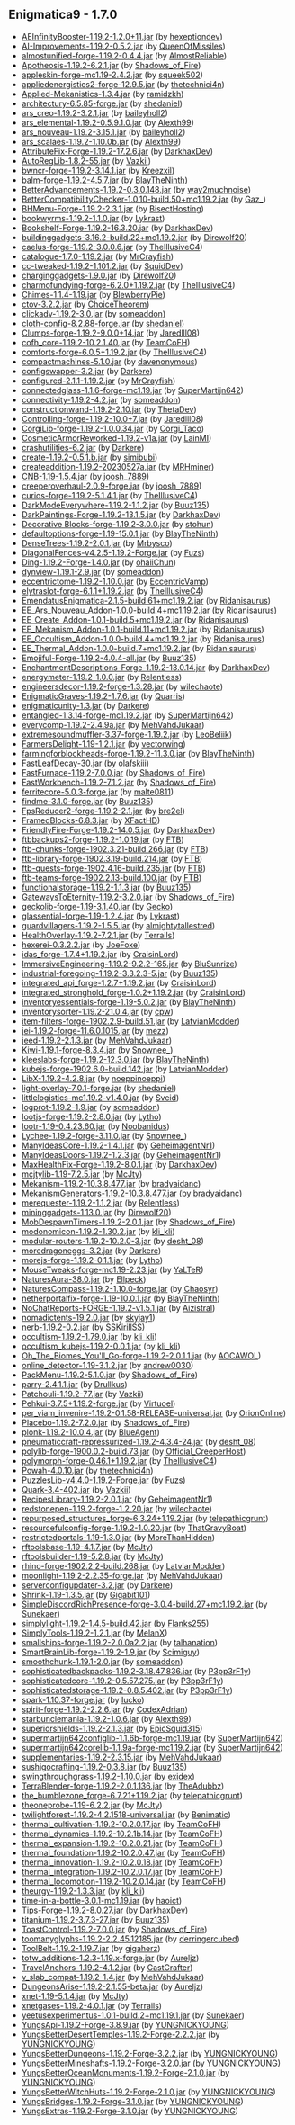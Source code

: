 ## Enigmatica9 - 1.7.0

  * [AEInfinityBooster-1.19.2-1.2.0+11.jar](https://www.curseforge.com/minecraft/mc-mods/aeinfinitybooster/files/3940200) (by [hexeptiondev](https://www.curseforge.com/members/hexeptiondev/projects))
  * [AI-Improvements-1.19.2-0.5.2.jar](https://www.curseforge.com/minecraft/mc-mods/ai-improvements/files/4019127) (by [QueenOfMissiles](https://www.curseforge.com/members/QueenOfMissiles/projects))
  * [almostunified-forge-1.19.2-0.4.4.jar](https://www.curseforge.com/minecraft/mc-mods/almost-unified/files/4522173) (by [AlmostReliable](https://www.curseforge.com/members/AlmostReliable/projects))
  * [Apotheosis-1.19.2-6.2.1.jar](https://www.curseforge.com/minecraft/mc-mods/apotheosis/files/4547399) (by [Shadows_of_Fire](https://www.curseforge.com/members/Shadows_of_Fire/projects))
  * [appleskin-forge-mc1.19-2.4.2.jar](https://www.curseforge.com/minecraft/mc-mods/appleskin/files/3872808) (by [squeek502](https://www.curseforge.com/members/squeek502/projects))
  * [appliedenergistics2-forge-12.9.5.jar](https://www.curseforge.com/minecraft/mc-mods/applied-energistics-2/files/4548558) (by [thetechnici4n](https://www.curseforge.com/members/thetechnici4n/projects))
  * [Applied-Mekanistics-1.3.4.jar](https://www.curseforge.com/minecraft/mc-mods/applied-mekanistics/files/4380709) (by [ramidzkh](https://www.curseforge.com/members/ramidzkh/projects))
  * [architectury-6.5.85-forge.jar](https://www.curseforge.com/minecraft/mc-mods/architectury-api/files/4555749) (by [shedaniel](https://www.curseforge.com/members/shedaniel/projects))
  * [ars_creo-1.19.2-3.2.1.jar](https://www.curseforge.com/minecraft/mc-mods/ars-creo/files/4551289) (by [baileyholl2](https://www.curseforge.com/members/baileyholl2/projects))
  * [ars_elemental-1.19.2-0.5.9.1.0.jar](https://www.curseforge.com/minecraft/mc-mods/ars-elemental/files/4555852) (by [Alexth99](https://www.curseforge.com/members/Alexth99/projects))
  * [ars_nouveau-1.19.2-3.15.1.jar](https://www.curseforge.com/minecraft/mc-mods/ars-nouveau/files/4555953) (by [baileyholl2](https://www.curseforge.com/members/baileyholl2/projects))
  * [ars_scalaes-1.19.2-1.10.0b.jar](https://www.curseforge.com/minecraft/mc-mods/ars-scalaes/files/4555924) (by [Alexth99](https://www.curseforge.com/members/Alexth99/projects))
  * [AttributeFix-Forge-1.19.2-17.2.6.jar](https://www.curseforge.com/minecraft/mc-mods/attributefix/files/4436598) (by [DarkhaxDev](https://www.curseforge.com/members/DarkhaxDev/projects))
  * [AutoRegLib-1.8.2-55.jar](https://www.curseforge.com/minecraft/mc-mods/autoreglib/files/4100299) (by [Vazkii](https://www.curseforge.com/members/Vazkii/projects))
  * [bwncr-forge-1.19.2-3.14.1.jar](https://www.curseforge.com/minecraft/mc-mods/bad-wither-no-cookie-reloaded/files/4090811) (by [Kreezxil](https://www.curseforge.com/members/Kreezxil/projects))
  * [balm-forge-1.19.2-4.5.7.jar](https://www.curseforge.com/minecraft/mc-mods/balm/files/4442591) (by [BlayTheNinth](https://www.curseforge.com/members/BlayTheNinth/projects))
  * [BetterAdvancements-1.19.2-0.3.0.148.jar](https://www.curseforge.com/minecraft/mc-mods/better-advancements/files/4276529) (by [way2muchnoise](https://www.curseforge.com/members/way2muchnoise/projects))
  * [BetterCompatibilityChecker-1.0.10-build.50+mc1.19.2.jar](https://www.curseforge.com/minecraft/mc-mods/better-compatibility-checker/files/4441760) (by [Gaz_](https://www.curseforge.com/members/Gaz_/projects))
  * [BHMenu-Forge-1.19.2-2.3.1.jar](https://www.curseforge.com/minecraft/mc-mods/bisecthosting-server-integration-menu-forge/files/4528907) (by [BisectHosting](https://www.curseforge.com/members/BisectHosting/projects))
  * [bookwyrms-1.19.2-1.1.0.jar](https://www.curseforge.com/minecraft/mc-mods/book-wyrms/files/4542181) (by [Lykrast](https://www.curseforge.com/members/Lykrast/projects))
  * [Bookshelf-Forge-1.19.2-16.3.20.jar](https://www.curseforge.com/minecraft/mc-mods/bookshelf/files/4556697) (by [DarkhaxDev](https://www.curseforge.com/members/DarkhaxDev/projects))
  * [buildinggadgets-3.16.2-build.22+mc1.19.2.jar](https://www.curseforge.com/minecraft/mc-mods/building-gadgets/files/4413103) (by [Direwolf20](https://www.curseforge.com/members/Direwolf20/projects))
  * [caelus-forge-1.19.2-3.0.0.6.jar](https://www.curseforge.com/minecraft/mc-mods/caelus/files/3929284) (by [TheIllusiveC4](https://www.curseforge.com/members/TheIllusiveC4/projects))
  * [catalogue-1.7.0-1.19.2.jar](https://www.curseforge.com/minecraft/mc-mods/catalogue/files/4171024) (by [MrCrayfish](https://www.curseforge.com/members/MrCrayfish/projects))
  * [cc-tweaked-1.19.2-1.101.2.jar](https://www.curseforge.com/minecraft/mc-mods/cc-tweaked/files/4395619) (by [SquidDev](https://www.curseforge.com/members/SquidDev/projects))
  * [charginggadgets-1.9.0.jar](https://www.curseforge.com/minecraft/mc-mods/charging-gadgets/files/3955867) (by [Direwolf20](https://www.curseforge.com/members/Direwolf20/projects))
  * [charmofundying-forge-6.2.0+1.19.2.jar](https://www.curseforge.com/minecraft/mc-mods/charm-of-undying/files/4521329) (by [TheIllusiveC4](https://www.curseforge.com/members/TheIllusiveC4/projects))
  * [Chimes-1.1.4-1.19.jar](https://www.curseforge.com/minecraft/mc-mods/chimes/files/3921709) (by [BlewberryPie](https://www.curseforge.com/members/BlewberryPie/projects))
  * [ctov-3.2.2.jar](https://www.curseforge.com/minecraft/mc-mods/choicetheorems-overhauled-village/files/4560451) (by [ChoiceTheorem](https://www.curseforge.com/members/ChoiceTheorem/projects))
  * [clickadv-1.19.2-3.0.jar](https://www.curseforge.com/minecraft/mc-mods/clickable-advancements/files/4258154) (by [someaddon](https://www.curseforge.com/members/someaddon/projects))
  * [cloth-config-8.2.88-forge.jar](https://www.curseforge.com/minecraft/mc-mods/cloth-config/files/3972423) (by [shedaniel](https://www.curseforge.com/members/shedaniel/projects))
  * [Clumps-forge-1.19.2-9.0.0+14.jar](https://www.curseforge.com/minecraft/mc-mods/clumps/files/4153347) (by [Jaredlll08](https://www.curseforge.com/members/Jaredlll08/projects))
  * [cofh_core-1.19.2-10.2.1.40.jar](https://www.curseforge.com/minecraft/mc-mods/cofh-core/files/4385216) (by [TeamCoFH](https://www.curseforge.com/members/TeamCoFH/projects))
  * [comforts-forge-6.0.5+1.19.2.jar](https://www.curseforge.com/minecraft/mc-mods/comforts/files/4498935) (by [TheIllusiveC4](https://www.curseforge.com/members/TheIllusiveC4/projects))
  * [compactmachines-5.1.0.jar](https://www.curseforge.com/minecraft/mc-mods/compact-machines/files/3907274) (by [davenonymous](https://www.curseforge.com/members/davenonymous/projects))
  * [configswapper-3.2.jar](https://www.curseforge.com/minecraft/mc-mods/config-swapper/files/4475201) (by [Darkere](https://www.curseforge.com/members/Darkere/projects))
  * [configured-2.1.1-1.19.2.jar](https://www.curseforge.com/minecraft/mc-mods/configured/files/4462837) (by [MrCrayfish](https://www.curseforge.com/members/MrCrayfish/projects))
  * [connectedglass-1.1.6-forge-mc1.19.jar](https://www.curseforge.com/minecraft/mc-mods/connected-glass/files/4293791) (by [SuperMartijn642](https://www.curseforge.com/members/SuperMartijn642/projects))
  * [connectivity-1.19.2-4.2.jar](https://www.curseforge.com/minecraft/mc-mods/connectivity/files/4521440) (by [someaddon](https://www.curseforge.com/members/someaddon/projects))
  * [constructionwand-1.19.2-2.10.jar](https://www.curseforge.com/minecraft/mc-mods/construction-wand/files/4455719) (by [ThetaDev](https://www.curseforge.com/members/ThetaDev/projects))
  * [Controlling-forge-1.19.2-10.0+7.jar](https://www.curseforge.com/minecraft/mc-mods/controlling/files/4050343) (by [Jaredlll08](https://www.curseforge.com/members/Jaredlll08/projects))
  * [CorgiLib-forge-1.19.2-1.0.0.34.jar](https://www.curseforge.com/minecraft/mc-mods/corgilib/files/4554111) (by [Corgi_Taco](https://www.curseforge.com/members/Corgi_Taco/projects))
  * [CosmeticArmorReworked-1.19.2-v1a.jar](https://www.curseforge.com/minecraft/mc-mods/cosmetic-armor-reworked/files/4016732) (by [LainMI](https://www.curseforge.com/members/LainMI/projects))
  * [crashutilities-6.2.jar](https://www.curseforge.com/minecraft/mc-mods/crash-utilities/files/4406293) (by [Darkere](https://www.curseforge.com/members/Darkere/projects))
  * [create-1.19.2-0.5.1.b.jar](https://www.curseforge.com/minecraft/mc-mods/create/files/4550987) (by [simibubi](https://www.curseforge.com/members/simibubi/projects))
  * [createaddition-1.19.2-20230527a.jar](https://www.curseforge.com/minecraft/mc-mods/createaddition/files/4554044) (by [MRHminer](https://www.curseforge.com/members/MRHminer/projects))
  * [CNB-1.19-1.5.4.jar](https://www.curseforge.com/minecraft/mc-mods/creatures-and-beasts/files/4556106) (by [joosh_7889](https://www.curseforge.com/members/joosh_7889/projects))
  * [creeperoverhaul-2.0.9-forge.jar](https://www.curseforge.com/minecraft/mc-mods/creeper-overhaul/files/4444675) (by [joosh_7889](https://www.curseforge.com/members/joosh_7889/projects))
  * [curios-forge-1.19.2-5.1.4.1.jar](https://www.curseforge.com/minecraft/mc-mods/curios/files/4523009) (by [TheIllusiveC4](https://www.curseforge.com/members/TheIllusiveC4/projects))
  * [DarkModeEverywhere-1.19.2-1.1.2.jar](https://www.curseforge.com/minecraft/mc-mods/dark-mode-everywhere/files/4524765) (by [Buuz135](https://www.curseforge.com/members/Buuz135/projects))
  * [DarkPaintings-Forge-1.19.2-13.1.5.jar](https://www.curseforge.com/minecraft/mc-mods/dark-paintings/files/4357106) (by [DarkhaxDev](https://www.curseforge.com/members/DarkhaxDev/projects))
  * [Decorative Blocks-forge-1.19.2-3.0.0.jar](https://www.curseforge.com/minecraft/mc-mods/decorative-blocks/files/3941638) (by [stohun](https://www.curseforge.com/members/stohun/projects))
  * [defaultoptions-forge-1.19-15.0.1.jar](https://www.curseforge.com/minecraft/mc-mods/default-options/files/4412620) (by [BlayTheNinth](https://www.curseforge.com/members/BlayTheNinth/projects))
  * [DenseTrees-1.19.2-2.0.1.jar](https://www.curseforge.com/minecraft/mc-mods/dense-trees/files/4480775) (by [Mrbysco](https://www.curseforge.com/members/Mrbysco/projects))
  * [DiagonalFences-v4.2.5-1.19.2-Forge.jar](https://www.curseforge.com/minecraft/mc-mods/diagonal-fences/files/4545944) (by [Fuzs](https://www.curseforge.com/members/Fuzs/projects))
  * [Ding-1.19.2-Forge-1.4.0.jar](https://www.curseforge.com/minecraft/mc-mods/ding/files/4382947) (by [ohaiiChun](https://www.curseforge.com/members/ohaiiChun/projects))
  * [dynview-1.19.1-2.9.jar](https://www.curseforge.com/minecraft/mc-mods/dynamic-view/files/3919241) (by [someaddon](https://www.curseforge.com/members/someaddon/projects))
  * [eccentrictome-1.19.2-1.10.0.jar](https://www.curseforge.com/minecraft/mc-mods/eccentric-tome/files/4514470) (by [EccentricVamp](https://www.curseforge.com/members/EccentricVamp/projects))
  * [elytraslot-forge-6.1.1+1.19.2.jar](https://www.curseforge.com/minecraft/mc-mods/elytra-slot/files/4519258) (by [TheIllusiveC4](https://www.curseforge.com/members/TheIllusiveC4/projects))
  * [EmendatusEnigmatica-2.1.5-build.61+mc1.19.2.jar](https://www.curseforge.com/minecraft/mc-mods/emendatus-enigmatica/files/4551000) (by [Ridanisaurus](https://www.curseforge.com/members/Ridanisaurus/projects))
  * [EE_Ars_Nouveau_Addon-1.0.0-build.4+mc1.19.2.jar](https://www.curseforge.com/minecraft/mc-mods/emendatus-enigmatica-ars-nouveau-addon/files/4361765) (by [Ridanisaurus](https://www.curseforge.com/members/Ridanisaurus/projects))
  * [EE_Create_Addon-1.0.1-build.5+mc1.19.2.jar](https://www.curseforge.com/minecraft/mc-mods/emendatus-enigmatica-create-addon/files/4442217) (by [Ridanisaurus](https://www.curseforge.com/members/Ridanisaurus/projects))
  * [EE_Mekanism_Addon-1.0.1-build.11+mc1.19.2.jar](https://www.curseforge.com/minecraft/mc-mods/emendatus-enigmatica-mekanism-addon/files/4440683) (by [Ridanisaurus](https://www.curseforge.com/members/Ridanisaurus/projects))
  * [EE_Occultism_Addon-1.0.0-build.4+mc1.19.2.jar](https://www.curseforge.com/minecraft/mc-mods/emendatus-enigmatica-occultism-addon/files/4361737) (by [Ridanisaurus](https://www.curseforge.com/members/Ridanisaurus/projects))
  * [EE_Thermal_Addon-1.0.0-build.7+mc1.19.2.jar](https://www.curseforge.com/minecraft/mc-mods/emendatus-enigmatica-thermal-addon/files/4361742) (by [Ridanisaurus](https://www.curseforge.com/members/Ridanisaurus/projects))
  * [Emojiful-Forge-1.19.2-4.0.4-all.jar](https://www.curseforge.com/minecraft/mc-mods/emojiful/files/4326654) (by [Buuz135](https://www.curseforge.com/members/Buuz135/projects))
  * [EnchantmentDescriptions-Forge-1.19.2-13.0.14.jar](https://www.curseforge.com/minecraft/mc-mods/enchantment-descriptions/files/4277356) (by [DarkhaxDev](https://www.curseforge.com/members/DarkhaxDev/projects))
  * [energymeter-1.19.2-1.0.0.jar](https://www.curseforge.com/minecraft/mc-mods/energymeter/files/4032160) (by [Relentless](https://www.curseforge.com/members/Relentless/projects))
  * [engineersdecor-1.19.2-forge-1.3.28.jar](https://www.curseforge.com/minecraft/mc-mods/engineers-decor/files/4258184) (by [wilechaote](https://www.curseforge.com/members/wilechaote/projects))
  * [EnigmaticGraves-1.19.2-1.7.6.jar](https://www.curseforge.com/minecraft/mc-mods/enigmatic-graves/files/4050552) (by [Quarris](https://www.curseforge.com/members/Quarris/projects))
  * [enigmaticunity-1.3.jar](https://www.curseforge.com/minecraft/mc-mods/enigmatic-unity/files/4470617) (by [Darkere](https://www.curseforge.com/members/Darkere/projects))
  * [entangled-1.3.14-forge-mc1.19.2.jar](https://www.curseforge.com/minecraft/mc-mods/entangled/files/4556671) (by [SuperMartijn642](https://www.curseforge.com/members/SuperMartijn642/projects))
  * [everycomp-1.19.2-2.4.9a.jar](https://www.curseforge.com/minecraft/mc-mods/every-compat/files/4559857) (by [MehVahdJukaar](https://www.curseforge.com/members/MehVahdJukaar/projects))
  * [extremesoundmuffler-3.37-forge-1.19.2.jar](https://www.curseforge.com/minecraft/mc-mods/extreme-sound-muffler/files/4483111) (by [LeoBeliik](https://www.curseforge.com/members/LeoBeliik/projects))
  * [FarmersDelight-1.19-1.2.1.jar](https://www.curseforge.com/minecraft/mc-mods/farmers-delight/files/4525646) (by [vectorwing](https://www.curseforge.com/members/vectorwing/projects))
  * [farmingforblockheads-forge-1.19.2-11.3.0.jar](https://www.curseforge.com/minecraft/mc-mods/farming-for-blockheads/files/4510519) (by [BlayTheNinth](https://www.curseforge.com/members/BlayTheNinth/projects))
  * [FastLeafDecay-30.jar](https://www.curseforge.com/minecraft/mc-mods/fast-leaf-decay/files/3894512) (by [olafskiii](https://www.curseforge.com/members/olafskiii/projects))
  * [FastFurnace-1.19.2-7.0.0.jar](https://www.curseforge.com/minecraft/mc-mods/fastfurnace/files/4028348) (by [Shadows_of_Fire](https://www.curseforge.com/members/Shadows_of_Fire/projects))
  * [FastWorkbench-1.19.2-7.1.2.jar](https://www.curseforge.com/minecraft/mc-mods/fastworkbench/files/4508990) (by [Shadows_of_Fire](https://www.curseforge.com/members/Shadows_of_Fire/projects))
  * [ferritecore-5.0.3-forge.jar](https://www.curseforge.com/minecraft/mc-mods/ferritecore/files/4117906) (by [malte0811](https://www.curseforge.com/members/malte0811/projects))
  * [findme-3.1.0-forge.jar](https://www.curseforge.com/minecraft/mc-mods/findme/files/3910001) (by [Buuz135](https://www.curseforge.com/members/Buuz135/projects))
  * [FpsReducer2-forge-1.19.2-2.1.jar](https://www.curseforge.com/minecraft/mc-mods/fps-reducer/files/3931329) (by [bre2el](https://www.curseforge.com/members/bre2el/projects))
  * [FramedBlocks-6.8.3.jar](https://www.curseforge.com/minecraft/mc-mods/framedblocks/files/4481609) (by [XFactHD](https://www.curseforge.com/members/XFactHD/projects))
  * [FriendlyFire-Forge-1.19.2-14.0.5.jar](https://www.curseforge.com/minecraft/mc-mods/friendly-fire/files/4473843) (by [DarkhaxDev](https://www.curseforge.com/members/DarkhaxDev/projects))
  * [ftbbackups2-forge-1.19.2-1.0.19.jar](https://www.curseforge.com/minecraft/mc-mods/ftb-backups-2/files/4560445) (by [FTB](https://www.curseforge.com/members/FTB/projects))
  * [ftb-chunks-forge-1902.3.21-build.266.jar](https://www.curseforge.com/minecraft/mc-mods/ftb-chunks-forge/files/4496315) (by [FTB](https://www.curseforge.com/members/FTB/projects))
  * [ftb-library-forge-1902.3.19-build.214.jar](https://www.curseforge.com/minecraft/mc-mods/ftb-library-forge/files/4541987) (by [FTB](https://www.curseforge.com/members/FTB/projects))
  * [ftb-quests-forge-1902.4.16-build.235.jar](https://www.curseforge.com/minecraft/mc-mods/ftb-quests-forge/files/4553968) (by [FTB](https://www.curseforge.com/members/FTB/projects))
  * [ftb-teams-forge-1902.2.13-build.100.jar](https://www.curseforge.com/minecraft/mc-mods/ftb-teams-forge/files/4477315) (by [FTB](https://www.curseforge.com/members/FTB/projects))
  * [functionalstorage-1.19.2-1.1.3.jar](https://www.curseforge.com/minecraft/mc-mods/functional-storage/files/4324174) (by [Buuz135](https://www.curseforge.com/members/Buuz135/projects))
  * [GatewaysToEternity-1.19.2-3.2.0.jar](https://www.curseforge.com/minecraft/mc-mods/gateways-to-eternity/files/4546965) (by [Shadows_of_Fire](https://www.curseforge.com/members/Shadows_of_Fire/projects))
  * [geckolib-forge-1.19-3.1.40.jar](https://www.curseforge.com/minecraft/mc-mods/geckolib/files/4407241) (by [Gecko](https://www.curseforge.com/members/Gecko/projects))
  * [glassential-forge-1.19-1.2.4.jar](https://www.curseforge.com/minecraft/mc-mods/glassential/files/3901780) (by [Lykrast](https://www.curseforge.com/members/Lykrast/projects))
  * [guardvillagers-1.19.2-1.5.5.jar](https://www.curseforge.com/minecraft/mc-mods/guard-villagers/files/4432658) (by [almightytallestred](https://www.curseforge.com/members/almightytallestred/projects))
  * [HealthOverlay-1.19.2-7.2.1.jar](https://www.curseforge.com/minecraft/mc-mods/health-overlay/files/4288082) (by [Terrails](https://www.curseforge.com/members/Terrails/projects))
  * [hexerei-0.3.2.2.jar](https://www.curseforge.com/minecraft/mc-mods/hexerei/files/4558662) (by [JoeFoxe](https://www.curseforge.com/members/JoeFoxe/projects))
  * [idas_forge-1.7.4+1.19.2.jar](https://www.curseforge.com/minecraft/mc-mods/idas/files/4558431) (by [CraisinLord](https://www.curseforge.com/members/CraisinLord/projects))
  * [ImmersiveEngineering-1.19.2-9.2.2-165.jar](https://www.curseforge.com/minecraft/mc-mods/immersive-engineering/files/4535935) (by [BluSunrize](https://www.curseforge.com/members/BluSunrize/projects))
  * [industrial-foregoing-1.19.2-3.3.2.3-5.jar](https://www.curseforge.com/minecraft/mc-mods/industrial-foregoing/files/4459182) (by [Buuz135](https://www.curseforge.com/members/Buuz135/projects))
  * [integrated_api_forge-1.2.7+1.19.2.jar](https://www.curseforge.com/minecraft/mc-mods/integrated-api/files/4446914) (by [CraisinLord](https://www.curseforge.com/members/CraisinLord/projects))
  * [integrated_stronghold_forge-1.0.2+1.19.2.jar](https://www.curseforge.com/minecraft/mc-mods/integrated-stronghold/files/4558183) (by [CraisinLord](https://www.curseforge.com/members/CraisinLord/projects))
  * [inventoryessentials-forge-1.19-5.0.2.jar](https://www.curseforge.com/minecraft/mc-mods/inventory-essentials/files/4414160) (by [BlayTheNinth](https://www.curseforge.com/members/BlayTheNinth/projects))
  * [inventorysorter-1.19.2-21.0.4.jar](https://www.curseforge.com/minecraft/mc-mods/inventory-sorter/files/3963662) (by [cpw](https://www.curseforge.com/members/cpw/projects))
  * [item-filters-forge-1902.2.9-build.51.jar](https://www.curseforge.com/minecraft/mc-mods/item-filters/files/4553326) (by [LatvianModder](https://www.curseforge.com/members/LatvianModder/projects))
  * [jei-1.19.2-forge-11.6.0.1015.jar](https://www.curseforge.com/minecraft/mc-mods/jei/files/4494410) (by [mezz](https://www.curseforge.com/members/mezz/projects))
  * [jeed-1.19.2-2.1.3.jar](https://www.curseforge.com/minecraft/mc-mods/just-enough-effect-descriptions-jeed/files/4558330) (by [MehVahdJukaar](https://www.curseforge.com/members/MehVahdJukaar/projects))
  * [Kiwi-1.19.1-forge-8.3.4.jar](https://www.curseforge.com/minecraft/mc-mods/kiwi/files/4451128) (by [Snownee_](https://www.curseforge.com/members/Snownee_/projects))
  * [kleeslabs-forge-1.19.2-12.3.0.jar](https://www.curseforge.com/minecraft/mc-mods/kleeslabs/files/4510538) (by [BlayTheNinth](https://www.curseforge.com/members/BlayTheNinth/projects))
  * [kubejs-forge-1902.6.0-build.142.jar](https://www.curseforge.com/minecraft/mc-mods/kubejs/files/4377175) (by [LatvianModder](https://www.curseforge.com/members/LatvianModder/projects))
  * [LibX-1.19.2-4.2.8.jar](https://www.curseforge.com/minecraft/mc-mods/libx/files/4052778) (by [noeppinoeppi](https://www.curseforge.com/members/noeppinoeppi/projects))
  * [light-overlay-7.0.1-forge.jar](https://www.curseforge.com/minecraft/mc-mods/light-overlay/files/3872055) (by [shedaniel](https://www.curseforge.com/members/shedaniel/projects))
  * [littlelogistics-mc1.19.2-v1.4.0.jar](https://www.curseforge.com/minecraft/mc-mods/little-logistics/files/4563179) (by [Sveid](https://www.curseforge.com/members/Sveid/projects))
  * [logprot-1.19.2-1.9.jar](https://www.curseforge.com/minecraft/mc-mods/login-protection/files/4075303) (by [someaddon](https://www.curseforge.com/members/someaddon/projects))
  * [lootjs-forge-1.19.2-2.8.0.jar](https://www.curseforge.com/minecraft/mc-mods/lootjs/files/4487197) (by [Lytho](https://www.curseforge.com/members/Lytho/projects))
  * [lootr-1.19-0.4.23.60.jar](https://www.curseforge.com/minecraft/mc-mods/lootr/files/4465109) (by [Noobanidus](https://www.curseforge.com/members/Noobanidus/projects))
  * [Lychee-1.19.2-forge-3.11.0.jar](https://www.curseforge.com/minecraft/mc-mods/lychee/files/4547502) (by [Snownee_](https://www.curseforge.com/members/Snownee_/projects))
  * [ManyIdeasCore-1.19.2-1.4.1.jar](https://www.curseforge.com/minecraft/mc-mods/manyideas-core/files/4484204) (by [GeheimagentNr1](https://www.curseforge.com/members/GeheimagentNr1/projects))
  * [ManyIdeasDoors-1.19.2-1.2.3.jar](https://www.curseforge.com/minecraft/mc-mods/manyideas-doors/files/4484787) (by [GeheimagentNr1](https://www.curseforge.com/members/GeheimagentNr1/projects))
  * [MaxHealthFix-Forge-1.19.2-8.0.1.jar](https://www.curseforge.com/minecraft/mc-mods/max-health-fix/files/3943055) (by [DarkhaxDev](https://www.curseforge.com/members/DarkhaxDev/projects))
  * [mcjtylib-1.19-7.2.5.jar](https://www.curseforge.com/minecraft/mc-mods/mcjtylib/files/4501791) (by [McJty](https://www.curseforge.com/members/McJty/projects))
  * [Mekanism-1.19.2-10.3.8.477.jar](https://www.curseforge.com/minecraft/mc-mods/mekanism/files/4385637) (by [bradyaidanc](https://www.curseforge.com/members/bradyaidanc/projects))
  * [MekanismGenerators-1.19.2-10.3.8.477.jar](https://www.curseforge.com/minecraft/mc-mods/mekanism-generators/files/4385639) (by [bradyaidanc](https://www.curseforge.com/members/bradyaidanc/projects))
  * [merequester-1.19.2-1.1.2.jar](https://www.curseforge.com/minecraft/mc-mods/merequester/files/4502644) (by [Relentless](https://www.curseforge.com/members/Relentless/projects))
  * [mininggadgets-1.13.0.jar](https://www.curseforge.com/minecraft/mc-mods/mining-gadgets/files/3955880) (by [Direwolf20](https://www.curseforge.com/members/Direwolf20/projects))
  * [MobDespawnTimers-1.19.2-2.0.1.jar](https://www.curseforge.com/minecraft/mc-mods/mob-despawn-timers/files/4536463) (by [Shadows_of_Fire](https://www.curseforge.com/members/Shadows_of_Fire/projects))
  * [modonomicon-1.19.2-1.30.2.jar](https://www.curseforge.com/minecraft/mc-mods/modonomicon/files/4519294) (by [kli_kli](https://www.curseforge.com/members/kli_kli/projects))
  * [modular-routers-1.19.2-10.2.0-3.jar](https://www.curseforge.com/minecraft/mc-mods/modular-routers/files/4076671) (by [desht_08](https://www.curseforge.com/members/desht_08/projects))
  * [moredragoneggs-3.2.jar](https://www.curseforge.com/minecraft/mc-mods/more-dragon-eggs/files/4060624) (by [Darkere](https://www.curseforge.com/members/Darkere/projects))
  * [morejs-forge-1.19.2-0.1.1.jar](https://www.curseforge.com/minecraft/mc-mods/morejs/files/4553298) (by [Lytho](https://www.curseforge.com/members/Lytho/projects))
  * [MouseTweaks-forge-mc1.19-2.23.jar](https://www.curseforge.com/minecraft/mc-mods/mouse-tweaks/files/3871353) (by [YaLTeR](https://www.curseforge.com/members/YaLTeR/projects))
  * [NaturesAura-38.0.jar](https://www.curseforge.com/minecraft/mc-mods/natures-aura/files/4419637) (by [Ellpeck](https://www.curseforge.com/members/Ellpeck/projects))
  * [NaturesCompass-1.19.2-1.10.0-forge.jar](https://www.curseforge.com/minecraft/mc-mods/natures-compass/files/4118390) (by [Chaosyr](https://www.curseforge.com/members/Chaosyr/projects))
  * [netherportalfix-forge-1.19-10.0.1.jar](https://www.curseforge.com/minecraft/mc-mods/netherportalfix/files/4412699) (by [BlayTheNinth](https://www.curseforge.com/members/BlayTheNinth/projects))
  * [NoChatReports-FORGE-1.19.2-v1.5.1.jar](https://www.curseforge.com/minecraft/mc-mods/no-chat-reports/files/4082456) (by [Aizistral](https://www.curseforge.com/members/Aizistral/projects))
  * [nomadictents-19.2.0.jar](https://www.curseforge.com/minecraft/mc-mods/nomadic-tents/files/4008613) (by [skyjay1](https://www.curseforge.com/members/skyjay1/projects))
  * [nerb-1.19.2-0.2.jar](https://www.curseforge.com/minecraft/mc-mods/notenoughrecipebook/files/4205715) (by [SSKirillSS](https://www.curseforge.com/members/SSKirillSS/projects))
  * [occultism-1.19.2-1.79.0.jar](https://www.curseforge.com/minecraft/mc-mods/occultism/files/4561807) (by [kli_kli](https://www.curseforge.com/members/kli_kli/projects))
  * [occultism_kubejs-1.19.2-0.0.1.jar](https://www.curseforge.com/minecraft/mc-mods/occultism-kubejs/files/4014969) (by [kli_kli](https://www.curseforge.com/members/kli_kli/projects))
  * [Oh_The_Biomes_You'll_Go-forge-1.19.2-2.0.1.1.jar](https://www.curseforge.com/minecraft/mc-mods/oh-the-biomes-youll-go/files/4426501) (by [AOCAWOL](https://www.curseforge.com/members/AOCAWOL/projects))
  * [online_detector-1.19-3.1.2.jar](https://www.curseforge.com/minecraft/mc-mods/online-detector/files/4167054) (by [andrew0030](https://www.curseforge.com/members/andrew0030/projects))
  * [PackMenu-1.19.2-5.1.0.jar](https://www.curseforge.com/minecraft/mc-mods/packmenu/files/4028351) (by [Shadows_of_Fire](https://www.curseforge.com/members/Shadows_of_Fire/projects))
  * [parry-2.4.1.1.jar](https://www.curseforge.com/minecraft/mc-mods/parry/files/4473645) (by [Drullkus](https://www.curseforge.com/members/Drullkus/projects))
  * [Patchouli-1.19.2-77.jar](https://www.curseforge.com/minecraft/mc-mods/patchouli/files/4031402) (by [Vazkii](https://www.curseforge.com/members/Vazkii/projects))
  * [Pehkui-3.7.5+1.19.2-forge.jar](https://www.curseforge.com/minecraft/mc-mods/pehkui/files/4556162) (by [Virtuoel](https://www.curseforge.com/members/Virtuoel/projects))
  * [per_viam_invenire-1.19.2-0.1.58-RELEASE-universal.jar](https://www.curseforge.com/minecraft/mc-mods/perviaminvenire/files/4555879) (by [OrionOnline](https://www.curseforge.com/members/OrionOnline/projects))
  * [Placebo-1.19.2-7.2.0.jar](https://www.curseforge.com/minecraft/mc-mods/placebo/files/4546960) (by [Shadows_of_Fire](https://www.curseforge.com/members/Shadows_of_Fire/projects))
  * [plonk-1.19.2-10.0.4.jar](https://www.curseforge.com/minecraft/mc-mods/plonk/files/4480791) (by [BlueAgent](https://www.curseforge.com/members/BlueAgent/projects))
  * [pneumaticcraft-repressurized-1.19.2-4.3.4-24.jar](https://www.curseforge.com/minecraft/mc-mods/pneumaticcraft-repressurized/files/4510812) (by [desht_08](https://www.curseforge.com/members/desht_08/projects))
  * [polylib-forge-1900.0.2-build.73.jar](https://www.curseforge.com/minecraft/mc-mods/polylib/files/4486955) (by [Official_CreeperHost](https://www.curseforge.com/members/Official_CreeperHost/projects))
  * [polymorph-forge-0.46.1+1.19.2.jar](https://www.curseforge.com/minecraft/mc-mods/polymorph/files/4119087) (by [TheIllusiveC4](https://www.curseforge.com/members/TheIllusiveC4/projects))
  * [Powah-4.0.10.jar](https://www.curseforge.com/minecraft/mc-mods/powah-rearchitected/files/4525233) (by [thetechnici4n](https://www.curseforge.com/members/thetechnici4n/projects))
  * [PuzzlesLib-v4.4.0-1.19.2-Forge.jar](https://www.curseforge.com/minecraft/mc-mods/puzzles-lib/files/4499052) (by [Fuzs](https://www.curseforge.com/members/Fuzs/projects))
  * [Quark-3.4-402.jar](https://www.curseforge.com/minecraft/mc-mods/quark/files/4551115) (by [Vazkii](https://www.curseforge.com/members/Vazkii/projects))
  * [RecipesLibrary-1.19.2-2.0.1.jar](https://www.curseforge.com/minecraft/mc-mods/recipes-library/files/3932567) (by [GeheimagentNr1](https://www.curseforge.com/members/GeheimagentNr1/projects))
  * [redstonepen-1.19.2-forge-1.2.20.jar](https://www.curseforge.com/minecraft/mc-mods/redstone-pen/files/4393700) (by [wilechaote](https://www.curseforge.com/members/wilechaote/projects))
  * [repurposed_structures_forge-6.3.24+1.19.2.jar](https://www.curseforge.com/minecraft/mc-mods/repurposed-structures/files/4499776) (by [telepathicgrunt](https://www.curseforge.com/members/telepathicgrunt/projects))
  * [resourcefulconfig-forge-1.19.2-1.0.20.jar](https://www.curseforge.com/minecraft/mc-mods/resourceful-config/files/4444198) (by [ThatGravyBoat](https://www.curseforge.com/members/ThatGravyBoat/projects))
  * [restrictedportals-1.19-1.3.0.jar](https://www.curseforge.com/minecraft/mc-mods/restricted-portals/files/3848861) (by [MoreThanHidden](https://www.curseforge.com/members/MoreThanHidden/projects))
  * [rftoolsbase-1.19-4.1.7.jar](https://www.curseforge.com/minecraft/mc-mods/rftools-base/files/4474182) (by [McJty](https://www.curseforge.com/members/McJty/projects))
  * [rftoolsbuilder-1.19-5.2.8.jar](https://www.curseforge.com/minecraft/mc-mods/rftools-builder/files/4514999) (by [McJty](https://www.curseforge.com/members/McJty/projects))
  * [rhino-forge-1902.2.2-build.268.jar](https://www.curseforge.com/minecraft/mc-mods/rhino/files/4476056) (by [LatvianModder](https://www.curseforge.com/members/LatvianModder/projects))
  * [moonlight-1.19.2-2.2.35-forge.jar](https://www.curseforge.com/minecraft/mc-mods/selene/files/4563478) (by [MehVahdJukaar](https://www.curseforge.com/members/MehVahdJukaar/projects))
  * [serverconfigupdater-3.2.jar](https://www.curseforge.com/minecraft/mc-mods/serverconfig-updater/files/4406461) (by [Darkere](https://www.curseforge.com/members/Darkere/projects))
  * [Shrink-1.19-1.3.5.jar](https://www.curseforge.com/minecraft/mc-mods/shrink_/files/4407257) (by [Gigabit101](https://www.curseforge.com/members/Gigabit101/projects))
  * [SimpleDiscordRichPresence-forge-3.0.4-build.27+mc1.19.2.jar](https://www.curseforge.com/minecraft/mc-mods/simple-discord-rich-presence/files/4076569) (by [Sunekaer](https://www.curseforge.com/members/Sunekaer/projects))
  * [simplylight-1.19.2-1.4.5-build.42.jar](https://www.curseforge.com/minecraft/mc-mods/simply-light/files/4016401) (by [Flanks255](https://www.curseforge.com/members/Flanks255/projects))
  * [SimplyTools-1.19.2-1.2.1.jar](https://www.curseforge.com/minecraft/mc-mods/simply-tools/files/4419951) (by [MelanX](https://www.curseforge.com/members/MelanX/projects))
  * [smallships-forge-1.19.2-2.0.0a2.2.jar](https://www.curseforge.com/minecraft/mc-mods/small-ships/files/4560077) (by [talhanation](https://www.curseforge.com/members/talhanation/projects))
  * [SmartBrainLib-forge-1.19.2-1.9.jar](https://www.curseforge.com/minecraft/mc-mods/smartbrainlib/files/4458565) (by [Scimiguy](https://www.curseforge.com/members/Scimiguy/projects))
  * [smoothchunk-1.19.1-2.0.jar](https://www.curseforge.com/minecraft/mc-mods/smooth-chunk-save/files/3922654) (by [someaddon](https://www.curseforge.com/members/someaddon/projects))
  * [sophisticatedbackpacks-1.19.2-3.18.47.836.jar](https://www.curseforge.com/minecraft/mc-mods/sophisticated-backpacks/files/4548454) (by [P3pp3rF1y](https://www.curseforge.com/members/P3pp3rF1y/projects))
  * [sophisticatedcore-1.19.2-0.5.57.275.jar](https://www.curseforge.com/minecraft/mc-mods/sophisticated-core/files/4548381) (by [P3pp3rF1y](https://www.curseforge.com/members/P3pp3rF1y/projects))
  * [sophisticatedstorage-1.19.2-0.8.5.402.jar](https://www.curseforge.com/minecraft/mc-mods/sophisticated-storage/files/4548922) (by [P3pp3rF1y](https://www.curseforge.com/members/P3pp3rF1y/projects))
  * [spark-1.10.37-forge.jar](https://www.curseforge.com/minecraft/mc-mods/spark/files/4505309) (by [Iucko](https://www.curseforge.com/members/Iucko/projects))
  * [spirit-forge-1.19.2-2.2.6.jar](https://www.curseforge.com/minecraft/mc-mods/spirit/files/4523732) (by [CodexAdrian](https://www.curseforge.com/members/CodexAdrian/projects))
  * [starbunclemania-1.19.2-1.0.6.jar](https://www.curseforge.com/minecraft/mc-mods/starbunclemania/files/4476721) (by [Alexth99](https://www.curseforge.com/members/Alexth99/projects))
  * [superiorshields-1.19.2-2.1.3.jar](https://www.curseforge.com/minecraft/mc-mods/superior-shields/files/4112577) (by [EpicSquid315](https://www.curseforge.com/members/EpicSquid315/projects))
  * [supermartijn642configlib-1.1.6b-forge-mc1.19.jar](https://www.curseforge.com/minecraft/mc-mods/supermartijn642s-config-lib/files/3871792) (by [SuperMartijn642](https://www.curseforge.com/members/SuperMartijn642/projects))
  * [supermartijn642corelib-1.1.9a-forge-mc1.19.2.jar](https://www.curseforge.com/minecraft/mc-mods/supermartijn642s-core-lib/files/4548462) (by [SuperMartijn642](https://www.curseforge.com/members/SuperMartijn642/projects))
  * [supplementaries-1.19.2-2.3.15.jar](https://www.curseforge.com/minecraft/mc-mods/supplementaries/files/4562581) (by [MehVahdJukaar](https://www.curseforge.com/members/MehVahdJukaar/projects))
  * [sushigocrafting-1.19.2-0.3.8.jar](https://www.curseforge.com/minecraft/mc-mods/sushigocrafting/files/4015895) (by [Buuz135](https://www.curseforge.com/members/Buuz135/projects))
  * [swingthroughgrass-1.19.2-1.10.0.jar](https://www.curseforge.com/minecraft/mc-mods/swingthroughgrass/files/3922675) (by [exidex](https://www.curseforge.com/members/exidex/projects))
  * [TerraBlender-forge-1.19.2-2.0.1.136.jar](https://www.curseforge.com/minecraft/mc-mods/terrablender/files/4205732) (by [TheAdubbz](https://www.curseforge.com/members/TheAdubbz/projects))
  * [the_bumblezone_forge-6.7.21+1.19.2.jar](https://www.curseforge.com/minecraft/mc-mods/the-bumblezone-forge/files/4562765) (by [telepathicgrunt](https://www.curseforge.com/members/telepathicgrunt/projects))
  * [theoneprobe-1.19-6.2.2.jar](https://www.curseforge.com/minecraft/mc-mods/the-one-probe/files/3965693) (by [McJty](https://www.curseforge.com/members/McJty/projects))
  * [twilightforest-1.19.2-4.2.1518-universal.jar](https://www.curseforge.com/minecraft/mc-mods/the-twilight-forest/files/4389567) (by [Benimatic](https://www.curseforge.com/members/Benimatic/projects))
  * [thermal_cultivation-1.19.2-10.2.0.17.jar](https://www.curseforge.com/minecraft/mc-mods/thermal-cultivation/files/4382369) (by [TeamCoFH](https://www.curseforge.com/members/TeamCoFH/projects))
  * [thermal_dynamics-1.19.2-10.2.1b.14.jar](https://www.curseforge.com/minecraft/mc-mods/thermal-dynamics/files/4391160) (by [TeamCoFH](https://www.curseforge.com/members/TeamCoFH/projects))
  * [thermal_expansion-1.19.2-10.2.0.21.jar](https://www.curseforge.com/minecraft/mc-mods/thermal-expansion/files/4382371) (by [TeamCoFH](https://www.curseforge.com/members/TeamCoFH/projects))
  * [thermal_foundation-1.19.2-10.2.0.47.jar](https://www.curseforge.com/minecraft/mc-mods/thermal-foundation/files/4382373) (by [TeamCoFH](https://www.curseforge.com/members/TeamCoFH/projects))
  * [thermal_innovation-1.19.2-10.2.0.18.jar](https://www.curseforge.com/minecraft/mc-mods/thermal-innovation/files/4382374) (by [TeamCoFH](https://www.curseforge.com/members/TeamCoFH/projects))
  * [thermal_integration-1.19.2-10.2.0.17.jar](https://www.curseforge.com/minecraft/mc-mods/thermal-integration/files/4382887) (by [TeamCoFH](https://www.curseforge.com/members/TeamCoFH/projects))
  * [thermal_locomotion-1.19.2-10.2.0.14.jar](https://www.curseforge.com/minecraft/mc-mods/thermal-locomotion/files/4382376) (by [TeamCoFH](https://www.curseforge.com/members/TeamCoFH/projects))
  * [theurgy-1.19.2-1.3.3.jar](https://www.curseforge.com/minecraft/mc-mods/theurgy/files/4562443) (by [kli_kli](https://www.curseforge.com/members/kli_kli/projects))
  * [time-in-a-bottle-3.0.1-mc1.19.jar](https://www.curseforge.com/minecraft/mc-mods/time-in-a-bottle-standalone/files/3879896) (by [haoict](https://www.curseforge.com/members/haoict/projects))
  * [Tips-Forge-1.19.2-8.0.27.jar](https://www.curseforge.com/minecraft/mc-mods/tips/files/4277194) (by [DarkhaxDev](https://www.curseforge.com/members/DarkhaxDev/projects))
  * [titanium-1.19.2-3.7.3-27.jar](https://www.curseforge.com/minecraft/mc-mods/titanium/files/4484497) (by [Buuz135](https://www.curseforge.com/members/Buuz135/projects))
  * [ToastControl-1.19.2-7.0.0.jar](https://www.curseforge.com/minecraft/mc-mods/toast-control/files/4028343) (by [Shadows_of_Fire](https://www.curseforge.com/members/Shadows_of_Fire/projects))
  * [toomanyglyphs-1.19.2-2.2.45.12185.jar](https://www.curseforge.com/minecraft/mc-mods/too-many-glyphs/files/4001247) (by [derringercubed](https://www.curseforge.com/members/derringercubed/projects))
  * [ToolBelt-1.19.2-1.19.7.jar](https://www.curseforge.com/minecraft/mc-mods/tool-belt/files/4124032) (by [gigaherz](https://www.curseforge.com/members/gigaherz/projects))
  * [totw_additions-1.2.3-1.19.x-forge.jar](https://www.curseforge.com/minecraft/mc-mods/towers-of-the-wild-additions/files/3857363) (by [Aureljz](https://www.curseforge.com/members/Aureljz/projects))
  * [TravelAnchors-1.19.2-4.1.2.jar](https://www.curseforge.com/minecraft/mc-mods/travel-anchors/files/4100814) (by [CastCrafter](https://www.curseforge.com/members/CastCrafter/projects))
  * [v_slab_compat-1.19.2-1.4.jar](https://www.curseforge.com/minecraft/mc-mods/vertical-slabs-compat/files/4322499) (by [MehVahdJukaar](https://www.curseforge.com/members/MehVahdJukaar/projects))
  * [DungeonsArise-1.19.2-2.1.55-beta.jar](https://www.curseforge.com/minecraft/mc-mods/when-dungeons-arise/files/4502573) (by [Aureljz](https://www.curseforge.com/members/Aureljz/projects))
  * [xnet-1.19-5.1.4.jar](https://www.curseforge.com/minecraft/mc-mods/xnet/files/4462366) (by [McJty](https://www.curseforge.com/members/McJty/projects))
  * [xnetgases-1.19.2-4.0.1.jar](https://www.curseforge.com/minecraft/mc-mods/xnet-gases/files/4536820) (by [Terrails](https://www.curseforge.com/members/Terrails/projects))
  * [yeetusexperimentus-1.0.1-build.2+mc1.19.1.jar](https://www.curseforge.com/minecraft/mc-mods/yeetusexperimentus/files/3909789) (by [Sunekaer](https://www.curseforge.com/members/Sunekaer/projects))
  * [YungsApi-1.19.2-Forge-3.8.9.jar](https://www.curseforge.com/minecraft/mc-mods/yungs-api/files/4441682) (by [YUNGNICKYOUNG](https://www.curseforge.com/members/YUNGNICKYOUNG/projects))
  * [YungsBetterDesertTemples-1.19.2-Forge-2.2.2.jar](https://www.curseforge.com/minecraft/mc-mods/yungs-better-desert-temples/files/4419320) (by [YUNGNICKYOUNG](https://www.curseforge.com/members/YUNGNICKYOUNG/projects))
  * [YungsBetterDungeons-1.19.2-Forge-3.2.2.jar](https://www.curseforge.com/minecraft/mc-mods/yungs-better-dungeons/files/4073204) (by [YUNGNICKYOUNG](https://www.curseforge.com/members/YUNGNICKYOUNG/projects))
  * [YungsBetterMineshafts-1.19.2-Forge-3.2.0.jar](https://www.curseforge.com/minecraft/mc-mods/yungs-better-mineshafts-forge/files/4031199) (by [YUNGNICKYOUNG](https://www.curseforge.com/members/YUNGNICKYOUNG/projects))
  * [YungsBetterOceanMonuments-1.19.2-Forge-2.1.0.jar](https://www.curseforge.com/minecraft/mc-mods/yungs-better-ocean-monuments/files/4031366) (by [YUNGNICKYOUNG](https://www.curseforge.com/members/YUNGNICKYOUNG/projects))
  * [YungsBetterWitchHuts-1.19.2-Forge-2.1.0.jar](https://www.curseforge.com/minecraft/mc-mods/yungs-better-witch-huts/files/4031226) (by [YUNGNICKYOUNG](https://www.curseforge.com/members/YUNGNICKYOUNG/projects))
  * [YungsBridges-1.19.2-Forge-3.1.0.jar](https://www.curseforge.com/minecraft/mc-mods/yungs-bridges/files/4031233) (by [YUNGNICKYOUNG](https://www.curseforge.com/members/YUNGNICKYOUNG/projects))
  * [YungsExtras-1.19.2-Forge-3.1.0.jar](https://www.curseforge.com/minecraft/mc-mods/yungs-extras/files/4031230) (by [YUNGNICKYOUNG](https://www.curseforge.com/members/YUNGNICKYOUNG/projects))

